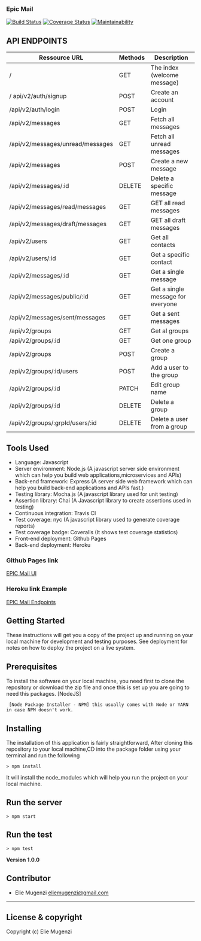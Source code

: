 ### Epic Mail

[![Build Status](https://travis-ci.org/eliemugenzi/epic-mail.svg?branch=develop)](https://travis-ci.org/eliemugenzi/epic-mail) [![Coverage Status](https://coveralls.io/repos/github/eliemugenzi/epic-mail/badge.svg?branch=develop&kill_cache=1)](https://coveralls.io/github/eliemugenzi/epic-mail?branch=develop) [![Maintainability](https://api.codeclimate.com/v1/badges/368eba3147aeed2aaff9/maintainability)](https://codeclimate.com/github/eliemugenzi/epic-mail/maintainability)

## API ENDPOINTS

| Ressource URL                    | Methods | Description                 |
| -------------------------------- | ------- | --------------------------- |
| /                                | GET     | The index (welcome message) |
/ api/v2/auth/signup               | POST    | Create an account           |
| /api/v2/auth/login               | POST    | Login                       |
| /api/v2/messages                 | GET     | Fetch all messages          |
| /api/v2/messages/unread/messages | GET     | Fetch all unread messages   |
| /api/v2/messages                 | POST    | Create a new message        |
| /api/v2/messages/:id             | DELETE  | Delete a specific message   |
| /api/v2/messages/read/messages   | GET     | GET all read messages       |
| /api/v2/messages/draft/messages  | GET     | GET all draft messages      |
| /api/v2/users                    | GET     | Get all contacts            |
| /api/v2/users/:id                | GET     | Get a specific contact      |
| /api/v2/messages/:id             | GET     | Get a single message        |
| /api/v2/messages/public/:id      | GET     | Get a single message for everyone
| /api/v2/messages/sent/messages   | GET     | Get a sent messages
| /api/v2/groups                   | GET     | Get al groups                |
| /api/v2/groups/:id               | GET     | Get one group                |
| /api/v2/groups                   | POST    | Create a group               |
| /api/v2/groups/:id/users         | POST    | Add a user to the group      |
| /api/v2/groups/:id               | PATCH   | Edit group name              |
| /api/v2/groups/:id               | DELETE  | Delete a group               |
| /api/v2/groups/:grpId/users/:id  | DELETE  | Delete a user from a group   |

## Tools Used

- Language: Javascript
- Server environment: Node.js (A javascript server side environment which can help you build web applications,microservices and APIs)
- Back-end framework: Express (A server side web framework which can help you build back-end applications and APIs fast.)
- Testing library: Mocha.js (A javascript library used for unit testing)
- Assertion library: Chai (A Javascript library to create assertions used in testing)
- Continuous integration: Travis CI
- Test coverage: nyc (A javascript library used to generate coverage reports)
- Test coverage badge: Coveralls (It shows test coverage statistics)
- Front-end deployment: Github Pages
- Back-end deployment: Heroku

### Github Pages link

[EPIC Mail UI](https://eliemugenzi.github.io/epic-mail/UI/)

### Heroku link Example

[EPIC Mail Endpoints](https://elie-epic-mail.herokuapp.com/)

## Getting Started

These instructions will get you a copy of the project up and running on your local machine for development and testing purposes. See deployment for notes on how to deploy the project on a live system.

## Prerequisites

To install the software on your local machine, you need first to clone the repository or download the zip file and once this is set up you are going to need this packages. [NodeJS]

```
 [Node Package Installer - NPM] this usually comes with Node or YARN in case NPM doesn't work.
```

## Installing

The installation of this application is fairly straightforward, After cloning this repository to your local machine,CD into the package folder using your terminal and run the following

```
> npm install
```

It will install the node_modules which will help you run the project on your local machine.

## Run the server

```
> npm start
```

## Run the test

```
> npm test
```

**Version 1.0.0**

## Contributor

- Elie Mugenzi <eliemugenzi@gmail.com>

---

## License & copyright

Copyright (c) Elie Mugenzi
